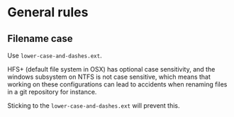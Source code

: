 # General rules

## Filename case

Use `lower-case-and-dashes.ext`.

HFS+ (default file system in OSX) has optional case sensitivity, and the windows subsystem on NTFS is not case sensitive, which means that working on these configurations can lead to accidents when renaming files in a git repository for instance.

Sticking to the `lower-case-and-dashes.ext` will prevent this.

